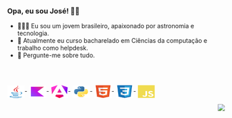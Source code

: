 ### Opa, eu sou José! 🖖🏾

- 👨🏾‍🚀 Eu sou um jovem brasileiro, apaixonado por astronomia e tecnologia. 
- 🔭 Atualmente eu curso bacharelado em Ciências da computação e trabalho como helpdesk.  
- 💬 Pergunte-me sobre tudo.
<br>
<div align="center">
  <!--<img height="160em" src="https://github-readme-stats.vercel.app/api/top-langs/?username=josecunha0&layout=compact&langs_count=7&theme=dark"/>-->
  
</div>
  
  
  ##
  
<div style="display: inline_block">
  <img align="center" alt="Jose-Java" height="30" width="40" src="https://raw.githubusercontent.com/devicons/devicon/master/icons/java/java-original.svg">-
  <img align="center" alt="Jose-Kt" height="30" width="40" src="https://raw.githubusercontent.com/devicons/devicon/master/icons/kotlin/kotlin-original.svg">-
  <img align="center" alt="Jose-Angular" height="30" width="40" src="https://github.com/devicons/devicon/blob/master/icons/angular/angular-original.svg">-
  <img align="center" alt="Jose-Python" height="30" width="40" src="https://raw.githubusercontent.com/devicons/devicon/master/icons/python/python-original.svg">-
  <img align="center" alt="Jose-HTML" height="30" width="40" src="https://raw.githubusercontent.com/devicons/devicon/master/icons/html5/html5-original.svg">-
  <img align="center" alt="Jose-CSS" height="30" width="40" src="https://raw.githubusercontent.com/devicons/devicon/master/icons/css3/css3-original.svg">-
  <img align="center" alt="Jose-Js" height="30" width="40" src="https://raw.githubusercontent.com/devicons/devicon/master/icons/javascript/javascript-plain.svg"
  
     ⠀⠀ 
  <a href="https://www.linkedin.com/in/jos%C3%A9-fernando-cunha-da-silva-968096176" target="_blank"><img align="right" margin="0" src="https://img.shields.io/badge/-LinkedIn-%230077B5?style=for-the-badge&logo=linkedin&logoColor=white" target="_blank"></a>
</div>
